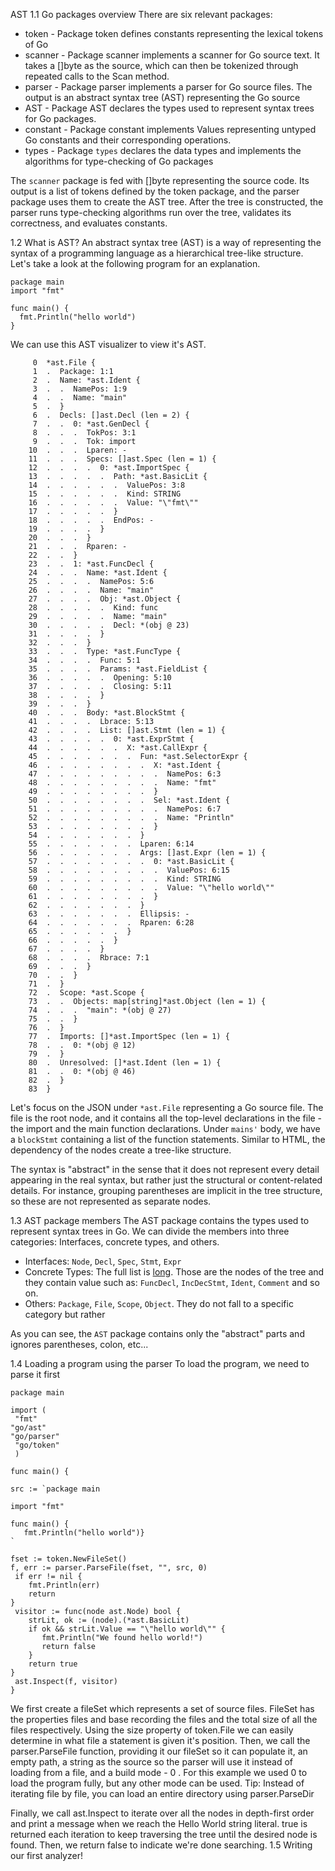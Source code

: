 AST
1.1 Go packages overview
There are six relevant packages:

- token - Package token defines constants representing the lexical tokens of Go
- scanner - Package scanner implements a scanner for Go source text. It takes a []byte as the source, which can then be tokenized through repeated calls to the Scan method.
- parser - Package parser implements a parser for Go source files. The output is an abstract syntax tree (AST) representing the Go source
- AST - Package AST declares the types used to represent syntax trees for Go packages.
- constant - Package constant implements Values representing untyped Go constants and their corresponding operations.
- types - Package `types` declares the data types and implements the algorithms for type-checking of Go packages

The `scanner` package is fed with []byte representing the source code. Its output is a list of tokens defined by the token package, and the parser package uses them to create the AST tree. After the tree is constructed, the parser runs type-checking algorithms run over the tree, validates its correctness, and evaluates constants.

1.2 What is AST?
An abstract syntax tree (AST) is a way of representing the syntax of a programming language as a hierarchical tree-like structure. Let's take a look at the following program for an explanation.

```
package main
import "fmt"

func main() {
  fmt.Println("hello world")
}
```

We can use this AST visualizer to view it's AST.
```
     0  *ast.File {
     1  .  Package: 1:1
     2  .  Name: *ast.Ident {
     3  .  .  NamePos: 1:9
     4  .  .  Name: "main"
     5  .  }
     6  .  Decls: []ast.Decl (len = 2) {
     7  .  .  0: *ast.GenDecl {
     8  .  .  .  TokPos: 3:1
     9  .  .  .  Tok: import
    10  .  .  .  Lparen: -
    11  .  .  .  Specs: []ast.Spec (len = 1) {
    12  .  .  .  .  0: *ast.ImportSpec {
    13  .  .  .  .  .  Path: *ast.BasicLit {
    14  .  .  .  .  .  .  ValuePos: 3:8
    15  .  .  .  .  .  .  Kind: STRING
    16  .  .  .  .  .  .  Value: "\"fmt\""
    17  .  .  .  .  .  }
    18  .  .  .  .  .  EndPos: -
    19  .  .  .  .  }
    20  .  .  .  }
    21  .  .  .  Rparen: -
    22  .  .  }
    23  .  .  1: *ast.FuncDecl {
    24  .  .  .  Name: *ast.Ident {
    25  .  .  .  .  NamePos: 5:6
    26  .  .  .  .  Name: "main"
    27  .  .  .  .  Obj: *ast.Object {
    28  .  .  .  .  .  Kind: func
    29  .  .  .  .  .  Name: "main"
    30  .  .  .  .  .  Decl: *(obj @ 23)
    31  .  .  .  .  }
    32  .  .  .  }
    33  .  .  .  Type: *ast.FuncType {
    34  .  .  .  .  Func: 5:1
    35  .  .  .  .  Params: *ast.FieldList {
    36  .  .  .  .  .  Opening: 5:10
    37  .  .  .  .  .  Closing: 5:11
    38  .  .  .  .  }
    39  .  .  .  }
    40  .  .  .  Body: *ast.BlockStmt {
    41  .  .  .  .  Lbrace: 5:13
    42  .  .  .  .  List: []ast.Stmt (len = 1) {
    43  .  .  .  .  .  0: *ast.ExprStmt {
    44  .  .  .  .  .  .  X: *ast.CallExpr {
    45  .  .  .  .  .  .  .  Fun: *ast.SelectorExpr {
    46  .  .  .  .  .  .  .  .  X: *ast.Ident {
    47  .  .  .  .  .  .  .  .  .  NamePos: 6:3
    48  .  .  .  .  .  .  .  .  .  Name: "fmt"
    49  .  .  .  .  .  .  .  .  }
    50  .  .  .  .  .  .  .  .  Sel: *ast.Ident {
    51  .  .  .  .  .  .  .  .  .  NamePos: 6:7
    52  .  .  .  .  .  .  .  .  .  Name: "Println"
    53  .  .  .  .  .  .  .  .  }
    54  .  .  .  .  .  .  .  }
    55  .  .  .  .  .  .  .  Lparen: 6:14
    56  .  .  .  .  .  .  .  Args: []ast.Expr (len = 1) {
    57  .  .  .  .  .  .  .  .  0: *ast.BasicLit {
    58  .  .  .  .  .  .  .  .  .  ValuePos: 6:15
    59  .  .  .  .  .  .  .  .  .  Kind: STRING
    60  .  .  .  .  .  .  .  .  .  Value: "\"hello world\""
    61  .  .  .  .  .  .  .  .  }
    62  .  .  .  .  .  .  .  }
    63  .  .  .  .  .  .  .  Ellipsis: -
    64  .  .  .  .  .  .  .  Rparen: 6:28
    65  .  .  .  .  .  .  }
    66  .  .  .  .  .  }
    67  .  .  .  .  }
    68  .  .  .  .  Rbrace: 7:1
    69  .  .  .  }
    70  .  .  }
    71  .  }
    72  .  Scope: *ast.Scope {
    73  .  .  Objects: map[string]*ast.Object (len = 1) {
    74  .  .  .  "main": *(obj @ 27)
    75  .  .  }
    76  .  }
    77  .  Imports: []*ast.ImportSpec (len = 1) {
    78  .  .  0: *(obj @ 12)
    79  .  }
    80  .  Unresolved: []*ast.Ident (len = 1) {
    81  .  .  0: *(obj @ 46)
    82  .  }
    83  }
```

Let's focus on the JSON under `*ast.File` representing a Go source file. The file is the root node, and it contains all
the top-level declarations in the file - the import and the main function declarations. Under `mains'` body, we have a
`blockStmt` containing a list of the function statements. Similar to HTML, the dependency of the nodes create a
tree-like structure. 

The syntax is "abstract" in the sense that it does not represent every detail appearing in the real syntax, but rather
just the structural or content-related details. For instance, grouping parentheses are implicit in the tree structure,
so these are not represented as separate nodes.

1.3 AST package members
The AST package contains the types used to represent syntax trees in Go. We can divide the members into three categories: Interfaces, concrete types, and others.

- Interfaces: `Node`, `Decl`, `Spec`, `Stmt`, `Expr`
- Concrete Types: The full list is [long](https://golang.org/pkg/go/ast/#ArrayType). Those are the nodes of the
 tree and they contain value such as: `FuncDecl`, `IncDecStmt`, `Ident`, `Comment` and so on.
- Others: `Package`, `File`, `Scope`, `Object`. They do not fall to a specific category but rather 

As you can see, the `AST` package contains only the "abstract" parts and ignores parentheses, colon, etc...

1.4 Loading a program using the parser
To load the program, we need to parse it first
```
package main  

import (  
 "fmt"  
"go/ast"
"go/parser"
 "go/token"
 )  

func main() {  

src := `package main  

import "fmt"  

func main() {  
   fmt.Println("hello world")}  
`  

fset := token.NewFileSet()  
f, err := parser.ParseFile(fset, "", src, 0)  
 if err != nil {  
    fmt.Println(err)  
    return  
}  
 visitor := func(node ast.Node) bool {  
    strLit, ok := (node).(*ast.BasicLit)  
    if ok && strLit.Value == "\"hello world\"" {  
       fmt.Println("We found hello world!")
       return false  
    }  
    return true  
}  
 ast.Inspect(f, visitor)  
}
```

We first create a fileSet which represents a set of source files. FileSet has the properties files and base recording the files and the total size of all the files respectively. Using the size property of token.File we can easily determine in what file a statement is given it's position.
Then, we call the parser.ParseFile function, providing it our fileSet so it can populate it, an empty path, a string as the source so the parser will use it instead of loading from a file, and a build mode - 0 . For this example we used 0 to load the program fully, but any other mode can be used.
Tip: Instead of iterating file by file, you can load an entire directory using parser.ParseDir

Finally, we call ast.Inspect to iterate over all the nodes in depth-first order and print a message when we reach the Hello World string literal. true is returned each iteration to keep traversing the tree until the desired node is found. Then, we return false to indicate we're done searching.
1.5 Writing our first analyzer!


